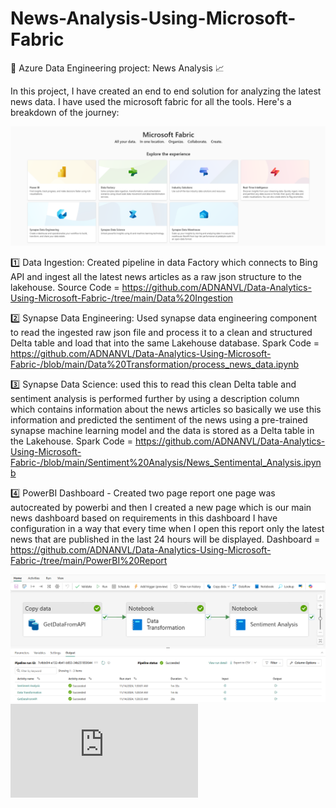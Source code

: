# News-Analysis-Using-Microsoft-Fabric

🚀 Azure Data Engineering project: News Analysis 📈


In this project, I have created an end to end solution for analyzing the latest news data. I have used the microsoft fabric for all the tools. Here's a 
breakdown of the journey:


![workflow](https://github.com/ADNANVL/Data-Analytics-Using-Microsoft-Fabric-/blob/main/Microsoft%20Fabric%20Tools.png)

1️⃣ Data Ingestion: Created pipeline in data Factory which connects to Bing API and ingest all the latest news articles as a raw json structure to the lakehouse.
Source Code = https://github.com/ADNANVL/Data-Analytics-Using-Microsoft-Fabric-/tree/main/Data%20Ingestion

2️⃣ Synapse Data Engineering: Used synapse data engineering component to read the ingested raw json file and process it to a clean and structured Delta table and load that into the same Lakehouse database.
Spark Code = https://github.com/ADNANVL/Data-Analytics-Using-Microsoft-Fabric-/blob/main/Data%20Transformation/process_news_data.ipynb

3️⃣ Synapse Data Science: used this to read this clean Delta table and sentiment analysis is performed further by using a description column which contains information 
about the news articles so basically we use this information and predicted the sentiment of the news using a pre-trained synapse machine learning model and the data 
is stored as a Delta table in the Lakehouse.
Spark Code = https://github.com/ADNANVL/Data-Analytics-Using-Microsoft-Fabric-/blob/main/Sentiment%20Analysis/News_Sentimental_Analysis.ipynb

4️⃣ PowerBI Dashboard - Created two page report one page was autocreated by powerbi and then I created a new page which is our main news dashboard based on 
requirements in this dashboard I have configuration in a way that every time when I open this report only the latest news that are published in the last 24 hours will 
be displayed.
Dashboard = https://github.com/ADNANVL/Data-Analytics-Using-Microsoft-Fabric-/tree/main/PowerBI%20Report

![Screenshot (270)](https://github.com/ADNANVL/Data-Analytics-Using-Microsoft-Fabric-/blob/main/Final%20Pipeline/Pipeline.png)
![Screenshot 2024-04-23 145306](https://github.com/ADNANVL/Data-Analytics-Using-Microsoft-Fabric-/blob/main/PowerBI%20Report/News_Dashboard_.pdf)

